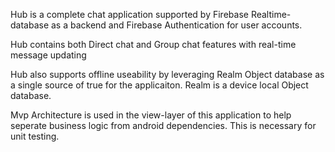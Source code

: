 Hub is a complete chat application supported by Firebase Realtime-database as a backend and Firebase Authentication for user accounts. 

Hub contains both Direct chat and Group chat features with real-time message updating

Hub also supports offline useability by leveraging Realm Object database as a single source of true for the applicaiton. Realm is a device local Object database. 

Mvp Architecture is used in the view-layer of this application to help seperate business logic from android dependencies. This is necessary for unit testing.  

